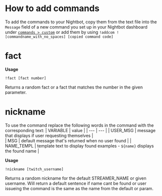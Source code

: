 # How to add commands

To add the commands to your Nightbot, copy them from the text file into the `Message` field of a new command you set up in your Nightbot dashboard under [`commands > custom`](https://nightbot.tv/commands/custom) or add them by using `!addcom ![commandname_with_no_spaces] [copied command code]`


# fact

**Usage** 

`!fact [fact number]`

Returns a random fact or a fact that matches the number in the given parameter.


# nickname

To use the command replace the following words in the command with the corresponding text:
| VARIABLE | value |
| --- | ---  |
| USER_MSG   | message that displays if user requesting themselves                         |            
| MSG        | default message that's returned when no user found                          |
| NAME_TEMPL | template text to display found examples - `${name}` displays the found name |


**Usage**

`!nickname [twitch_username]`

Returns a random nickname for the default STREAMER_NAME or given username. Will return a default sentence if name cant be found or user issueing the command is the same as the name from the default or param.
